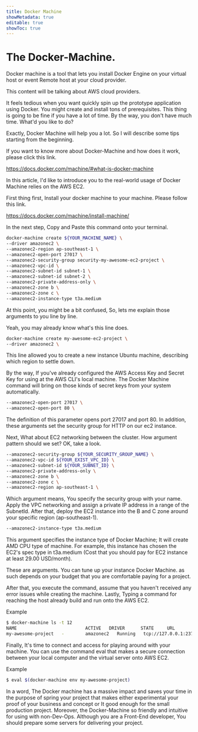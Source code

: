 ```yaml
---
title: Docker Machine
showMetadata: true
editable: true
showToc: true
---
```

# The Docker-Machine.

Docker machine is a tool that lets you install Docker Engine on your virtual host or event Remote host at your cloud provider.

This content will be talking about AWS cloud providers.

It feels tedious when you want quickly spin up the prototype application using Docker. You might create and install tons of prerequisites. This thing is going to be fine if you have a lot of time. By the way, you don't have much time. What'd you like to do?

Exactly, Docker Machine will help you a lot. So I will describe some tips starting from the beginning.

If you want to know more about Docker-Machine and how does it work, please click this link.

https://docs.docker.com/machine/#what-is-docker-machine

In this article, I'd like to introduce you to the real-world usage of Docker Machine relies on the AWS EC2.

First thing first, Install your docker machine to your machine. Please follow this link.

https://docs.docker.com/machine/install-machine/

In the next step, Copy and Paste this command onto your terminal.

```sh
docker-machine create ${YOUR_MACHINE_NAME} \
--driver amazonec2 \
--amazonec2-region ap-southeast-1 \
--amazonec2-open-port 27017 \
--amazonec2-security-group security-my-awesome-ec2-project \
--amazonec2-vpc-id \
--amazonec2-subnet-id subnet-1 \
--amazonec2-subnet-id subnet-2 \
--amazonec2-private-address-only \
--amazonec2-zone b \
--amazonec2-zone c \
--amazonec2-instance-type t3a.medium
```

At this point, you might be a bit confused, So, lets me explain those arguments to you line by line.

Yeah, you may already know what's this line does.

```sh
docker-machine create my-awesome-ec2-project \
--driver amazonec2 \
```

This line allowed you to create a new instance Ubuntu machine, describing which region to settle down.

By the way, If you've already configured the AWS Access Key and Secret Key for using at the AWS CLI's local machine. The Docker Machine command will bring on those kinds of secret keys from your system automatically.

```sh
--amazonec2-open-port 27017 \
--amazonec2-open-port 80 \
```


The definition of this parameter opens port 27017 and port 80. In addition, these arguments set the security group for HTTP on our ec2 instance.

Next, What about EC2 networking between the cluster. How argument pattern should we set? OK, take a look.

```sh
--amazonec2-security-group ${YOUR_SECURITY_GROUP_NAME} \
--amazonec2-vpc-id ${YOUR_EXIST_VPC_ID} \
--amazonec2-subnet-id ${YOUR_SUBNET_ID} \
--amazonec2-private-address-only \
--amazonec2-zone b \
--amazonec2-zone c \
--amazonec2-region ap-southeast-1 \
```

Which argument means, You specify the security group with your name. Apply the VPC networking and assign a private IP address in a range of the SubnetId. After that, deploy the EC2 instance into the B and C zone around your specific region (ap-southeast-1).

```sh
--amazonec2-instance-type t3a.medium
```

This argument specifies the instance type of Docker Machine; It will create AMD CPU type of machine. For example, this instance has chosen the EC2's spec type in t3a.medium (Cost that you should pay for EC2 instance at least 29.00 USD/month).

These are arguments. You can tune up your instance Docker Machine. as such depends on your budget that you are comfortable paying for a project.

After that, you execute the command, assume that you haven't received any error issues while creating the machine. Lastly, Typing a command for reaching the host already build and run onto the AWS EC2.

Example

```sh
$ docker-machine ls -t 12
NAME                          ACTIVE   DRIVER      STATE     URL                     SWARM   DOCKER     ERRORS
my-awesome-project   -        amazonec2   Running   tcp://127.0.0.1:2376           v20.10.5
```

Finally, It's time to connect and access for playing around with your machine. You can use the command eval that makes a secure connection between your local computer and the virtual server onto AWS EC2.

Example
```sh
$ eval $(docker-machine env my-awesome-project)
```

In a word, The Docker machine has a massive impact and saves your time in the purpose of spring your project that makes either experimental your proof of your business and concept or It good enough for the small production project. Moreover, the Docker-Machine so friendly and intuitive for using with non-Dev-Ops. Although you are a Front-End developer, You should prepare some servers for delivering your project.
